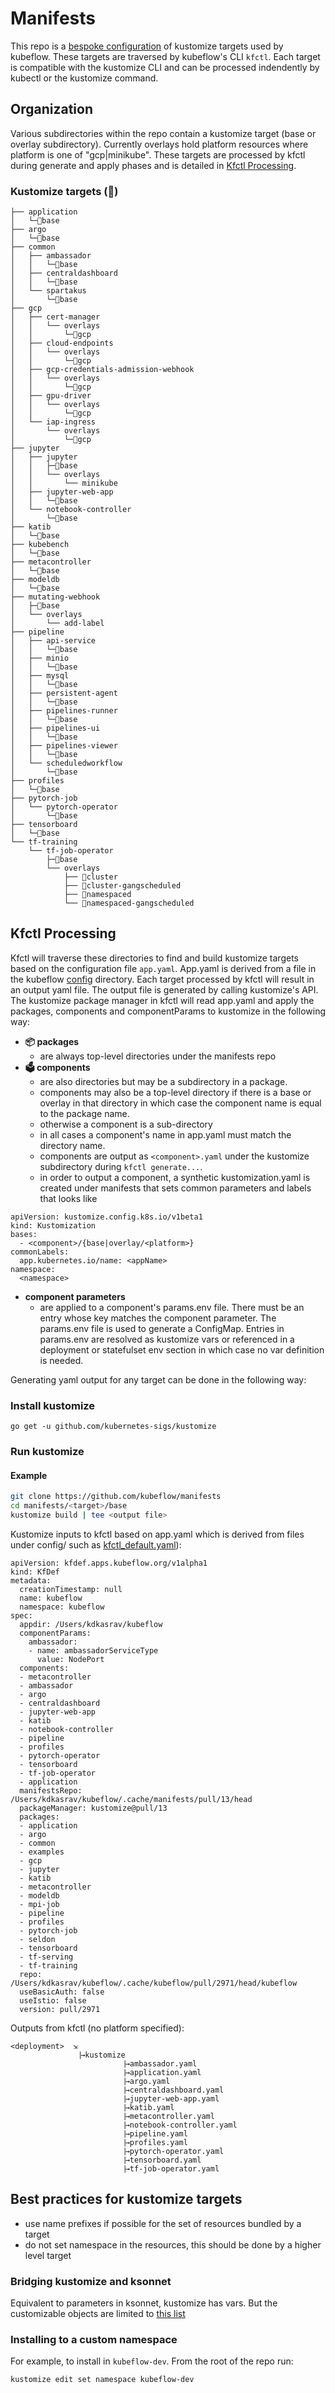 # Manifests
This repo is a [bespoke configuration](https://github.com/kubernetes-sigs/kustomize/blob/master/docs/glossary.md#bespoke-configuration) of kustomize targets used by kubeflow. These targets are traversed by kubeflow's CLI `kfctl`. Each target is compatible with the kustomize CLI and can be processed indendently by kubectl or the kustomize command. 

## Organization
Various subdirectories within the repo contain a kustomize target (base or overlay subdirectory). Currently overlays hold platform resources where platform is one of "gcp|minikube". These targets are processed by kfctl during generate and apply phases and is detailed in [Kfctl Processing](#kfctl-processing). 


### Kustomize targets (🎯)
```
├── application
│   └─🎯base
├── argo
│   └─🎯base
├── common
│   ├── ambassador
│   │   └─🎯base
│   ├── centraldashboard
│   │   └─🎯base
│   └── spartakus
│       └─🎯base
├── gcp
│   ├── cert-manager
│   │   └── overlays
│   │       └─🎯gcp
│   ├── cloud-endpoints
│   │   └── overlays
│   │       └─🎯gcp
│   ├── gcp-credentials-admission-webhook
│   │   └── overlays
│   │       └─🎯gcp
│   ├── gpu-driver
│   │   └── overlays
│   │       └─🎯gcp
│   └── iap-ingress
│       └── overlays
│           └─🎯gcp
├── jupyter
│   ├── jupyter
│   │   ├─🎯base
│   │   └── overlays
│   │       └── minikube
│   ├── jupyter-web-app
│   │   └─🎯base
│   └── notebook-controller
│       └─🎯base
├── katib
│   └─🎯base
├── kubebench
│   └─🎯base
├── metacontroller
│   └─🎯base
├── modeldb
│   └─🎯base
├── mutating-webhook
│   ├─🎯base
│   └── overlays
│       └── add-label
├── pipeline
│   ├── api-service
│   │   └─🎯base
│   ├── minio
│   │   └─🎯base
│   ├── mysql
│   │   └─🎯base
│   ├── persistent-agent
│   │   └─🎯base
│   ├── pipelines-runner
│   │   └─🎯base
│   ├── pipelines-ui
│   │   └─🎯base
│   ├── pipelines-viewer
│   │   └─🎯base
│   └── scheduledworkflow
│       └─🎯base
├── profiles
│   └─🎯base
├── pytorch-job
│   └── pytorch-operator
│       └─🎯base
├── tensorboard
│   └─🎯base
└── tf-training
    └── tf-job-operator
        ├─🎯base
        └── overlays
            ├── 🎯cluster
            ├── 🎯cluster-gangscheduled
            ├── 🎯namespaced
            └── 🎯namespaced-gangscheduled
```

## Kfctl Processing 
Kfctl will traverse these directories to find and build kustomize targets based on the configuration file `app.yaml`. App.yaml is derived from a file in the kubeflow [config](https://github.com/kubeflow/kubeflow/tree/master/bootstrap/config) directory. Each target processed by kfctl will result in an output yaml file. The output file is generated by calling kustomize's API.  The kustomize package manager in kfctl will read app.yaml and apply the packages, components and componentParams to kustomize in the following way:

- **📦 packages** 
  - are always top-level directories under the manifests repo
- **🗳 components** 
  - are also directories but may be a subdirectory in a package.
  - components may also be a top-level directory if there is a base or overlay in that directory in which case the component name is equal to the package name. 
  - otherwise a component is a sub-directory 
  - in all cases a component's name in app.yaml must match the directory name.
  - components are output as `<component>.yaml` under the kustomize subdirectory during `kfctl generate...`. 
  - in order to output a component, a synthetic kustomization.yaml is created under manifests that sets common parameters and labels that looks like
```
apiVersion: kustomize.config.k8s.io/v1beta1
kind: Kustomization
bases:
  - <component>/{base|overlay/<platform>}
commonLabels:
  app.kubernetes.io/name: <appName>
namespace:
  <namespace>
```
- **component parameters** 
  - are applied to a component's params.env file. There must be an entry whose key matches the component parameter. The params.env file is used to generate a ConfigMap. Entries in params.env are resolved as kustomize vars or referenced in a deployment or statefulset env section in which case no var definition is needed.


Generating yaml output for any target can be done in the following way:

### Install kustomize

`go get -u github.com/kubernetes-sigs/kustomize`

### Run kustomize

#### Example

```bash
git clone https://github.com/kubeflow/manifests
cd manifests/<target>/base
kustomize build | tee <output file>
```

Kustomize inputs to kfctl based on app.yaml which is derived from files under config/ such as [kfctl_default.yaml](https://github.com/kubeflow/kubeflow/blob/master/bootstrap/config/kfctl_default.yaml)):

```
apiVersion: kfdef.apps.kubeflow.org/v1alpha1
kind: KfDef
metadata:
  creationTimestamp: null
  name: kubeflow
  namespace: kubeflow
spec:
  appdir: /Users/kdkasrav/kubeflow
  componentParams:
    ambassador:
    - name: ambassadorServiceType
      value: NodePort
  components:
  - metacontroller
  - ambassador
  - argo
  - centraldashboard
  - jupyter-web-app
  - katib
  - notebook-controller
  - pipeline
  - profiles
  - pytorch-operator
  - tensorboard
  - tf-job-operator
  - application
  manifestsRepo: /Users/kdkasrav/kubeflow/.cache/manifests/pull/13/head
  packageManager: kustomize@pull/13
  packages:
  - application
  - argo
  - common
  - examples
  - gcp
  - jupyter
  - katib
  - metacontroller
  - modeldb
  - mpi-job
  - pipeline
  - profiles
  - pytorch-job
  - seldon
  - tensorboard
  - tf-serving
  - tf-training
  repo: /Users/kdkasrav/kubeflow/.cache/kubeflow/pull/2971/head/kubeflow
  useBasicAuth: false
  useIstio: false
  version: pull/2971
```

Outputs from kfctl (no platform specified):
```
<deployment>  ⇲
              ⎹→kustomize
                        ⎹→ambassador.yaml
                        ⎹→application.yaml
                        ⎹→argo.yaml
                        ⎹→centraldashboard.yaml
                        ⎹→jupyter-web-app.yaml
                        ⎹→katib.yaml
                        ⎹→metacontroller.yaml
                        ⎹→notebook-controller.yaml
                        ⎹→pipeline.yaml
                        ⎹→profiles.yaml
                        ⎹→pytorch-operator.yaml
                        ⎹→tensorboard.yaml
                        ⎹→tf-job-operator.yaml
```

## Best practices for kustomize targets

- use name prefixes if possible for the set of resources bundled by a target
- do not set namespace in the resources, this should be done by a higher level target


### Bridging kustomize and ksonnet

Equivalent to parameters in ksonnet, kustomize has vars. But the customizable objects are limited to [this list](https://github.com/kubernetes-sigs/kustomize/blob/master/pkg/transformers/config/defaultconfig/varreference.go)

### Installing to a custom namespace

For example, to install in `kubeflow-dev`. From the root of the repo run:

```bash
kustomize edit set namespace kubeflow-dev
```
